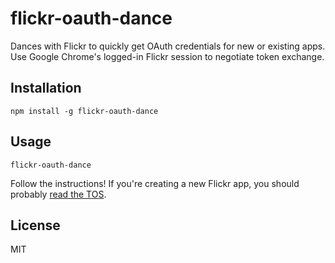 # flickr-oauth-dance

Dances with Flickr to quickly get OAuth credentials for new or existing apps. Use Google Chrome's logged-in Flickr session to negotiate token exchange.

## Installation

```
npm install -g flickr-oauth-dance
```

## Usage

```
flickr-oauth-dance
```

Follow the instructions! If you're creating a new Flickr app, you should probably [read the TOS](https://www.flickr.com/services/api/tos/).

## License

MIT